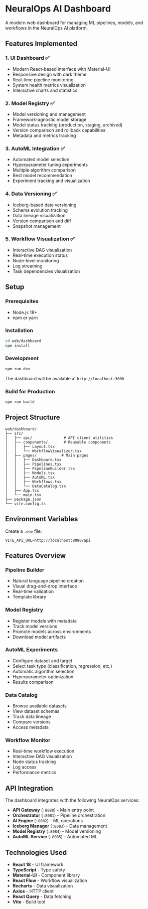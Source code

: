 # NeuralOps AI Dashboard

A modern web dashboard for managing ML pipelines, models, and workflows in the NeuralOps AI platform.

## Features Implemented

### 1. **UI Dashboard** ✅

- Modern React-based interface with Material-UI
- Responsive design with dark theme
- Real-time pipeline monitoring
- System health metrics visualization
- Interactive charts and statistics

### 2. **Model Registry** ✅

- Model versioning and management
- Framework-agnostic model storage
- Model status tracking (production, staging, archived)
- Version comparison and rollback capabilities
- Metadata and metrics tracking

### 3. **AutoML Integration** ✅

- Automated model selection
- Hyperparameter tuning experiments
- Multiple algorithm comparison
- Best model recommendation
- Experiment tracking and visualization

### 4. **Data Versioning** ✅

- Iceberg-based data versioning
- Schema evolution tracking
- Data lineage visualization
- Version comparison and diff
- Snapshot management

### 5. **Workflow Visualization** ✅

- Interactive DAG visualization
- Real-time execution status
- Node-level monitoring
- Log streaming
- Task dependencies visualization

## Setup

### Prerequisites

- Node.js 18+
- npm or yarn

### Installation

```bash
cd web/dashboard
npm install
```

### Development

```bash
npm run dev
```

The dashboard will be available at `http://localhost:3000`

### Build for Production

```bash
npm run build
```

## Project Structure

```
web/dashboard/
├── src/
│   ├── api/              # API client utilities
│   ├── components/       # Reusable components
│   │   ├── Layout.tsx
│   │   └── WorkflowVisualizer.tsx
│   ├── pages/           # Main pages
│   │   ├── Dashboard.tsx
│   │   ├── Pipelines.tsx
│   │   ├── PipelineBuilder.tsx
│   │   ├── Models.tsx
│   │   ├── AutoML.tsx
│   │   ├── Workflows.tsx
│   │   └── DataCatalog.tsx
│   ├── App.tsx
│   └── main.tsx
├── package.json
└── vite.config.ts
```

## Environment Variables

Create a `.env` file:

```env
VITE_API_URL=http://localhost:8080/api
```

## Features Overview

### Pipeline Builder

- Natural language pipeline creation
- Visual drag-and-drop interface
- Real-time validation
- Template library

### Model Registry

- Register models with metadata
- Track model versions
- Promote models across environments
- Download model artifacts

### AutoML Experiments

- Configure dataset and target
- Select task type (classification, regression, etc.)
- Automatic algorithm selection
- Hyperparameter optimization
- Results comparison

### Data Catalog

- Browse available datasets
- View dataset schemas
- Track data lineage
- Compare versions
- Access metadata

### Workflow Monitor

- Real-time workflow execution
- Interactive DAG visualization
- Node status tracking
- Log access
- Performance metrics

## API Integration

The dashboard integrates with the following NeuralOps services:

- **API Gateway** (`:8080`) - Main entry point
- **Orchestrator** (`:8081`) - Pipeline orchestration
- **AI Engine** (`:8082`) - ML operations
- **Iceberg Manager** (`:8083`) - Data management
- **Model Registry** (`:8084`) - Model versioning
- **AutoML Service** (`:8085`) - Automated ML

## Technologies Used

- **React 18** - UI framework
- **TypeScript** - Type safety
- **Material-UI** - Component library
- **React Flow** - Workflow visualization
- **Recharts** - Data visualization
- **Axios** - HTTP client
- **React Query** - Data fetching
- **Vite** - Build tool

